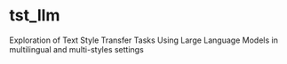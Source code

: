 # tst_llm
Exploration of Text Style Transfer Tasks Using Large Language Models in multilingual and multi-styles settings
